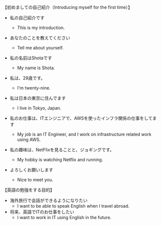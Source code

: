 <!-- 英語で翻訳して -->
【初めましての自己紹介（Introducing myself for the first time）】
- 私の自己紹介です
  - This is my introduction.
- あなたのことを教えてください
  - Tell me about yourself.

- 私の名前はShotaです
  - My name is Shota.
- 私は、29歳です。 
  - I'm twenty-nine.
- 私は日本の東京に住んでます
  - I live in Tokyo, Japan.
- 私のお仕事は、ITエンジニアで、AWSを使ったインフラ関係の仕事をしてます
  - My job is an IT Engineer, and I work on infrastructure related work using AWS.
- 私の趣味は、NetFlixを見ることと、ジョギングです。
  - My hobby is watching Netflix and running.
- よろしくお願いします
  - Nice to meet you.

【英語の勉強をする目的】
- 海外旅行で会話ができるようになりたい
  - I want to be able to speak English when I travel abroad.
- 将来、英語でITのお仕事をしたい
  - I want to work in IT using English in the future.
